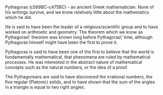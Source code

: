 Pythagoras (c569BC-c475BC) - an ancient Greek mathematician. None of his
writings survive, and we know relatively little about the mathematics
which he did.

He is said to have been the leader of a religious/scientific group and
to have worked on arithmetic and geometry. The theorem which we know as
Pythagoras\\' theorem was known long before Pythagoras\\' time, although
Pythagoras himself might have been the first to prove it.

Pythagoras is said to have been one of the first to believe that the
world is fundamentally mathematical, that phenomena are ruled by
mathematical processes. He was interested in the abstract nature of
mathematical concepts such as the natural numbers, or the idea of a
proof.

The Pythagoreans are said to have discovered the irrational numbers, the
five regular (Platonic) solids, and to have shown that the sum of the
angles in a triangle is equal to two right angles.
